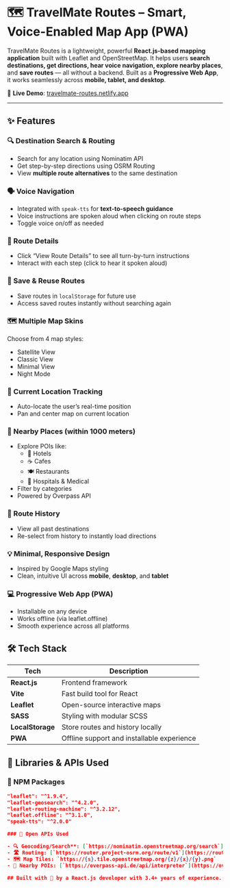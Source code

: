 # 🗺️ TravelMate Routes – Smart, Voice-Enabled Map App (PWA)

TravelMate Routes is a lightweight, powerful **React.js-based mapping application** built with Leaflet and OpenStreetMap. It helps users **search destinations, get directions, hear voice navigation, explore nearby places**, and **save routes** — all without a backend. Built as a **Progressive Web App**, it works seamlessly across **mobile, tablet, and desktop**.

🔗 **Live Demo**: [travelmate-routes.netlify.app](https://travelmate-routes.netlify.app)

---

## ✨ Features

### 🔍 Destination Search & Routing
- Search for any location using Nominatim API
- Get step-by-step directions using OSRM Routing
- View **multiple route alternatives** to the same destination

### 🗣️ Voice Navigation
- Integrated with `speak-tts` for **text-to-speech guidance**
- Voice instructions are spoken aloud when clicking on route steps
- Toggle voice on/off as needed

### 📜 Route Details
- Click “View Route Details” to see all turn-by-turn instructions
- Interact with each step (click to hear it spoken aloud)

### 💾 Save & Reuse Routes
- Save routes in `localStorage` for future use
- Access saved routes instantly without searching again

### 🗺️ Multiple Map Skins
Choose from 4 map styles:
- Satellite View  
- Classic View  
- Minimal View  
- Night Mode  

### 📍 Current Location Tracking
- Auto-locate the user’s real-time position
- Pan and center map on current location

### 🧭 Nearby Places (within 1000 meters)
- Explore POIs like:
  - 🏨 Hotels
  - ☕ Cafes
  - 🍽️ Restaurants
  - 🏥 Hospitals & Medical
- Filter by categories
- Powered by Overpass API

### 📂 Route History
- View all past destinations
- Re-select from history to instantly load directions

### 💡 Minimal, Responsive Design
- Inspired by Google Maps styling
- Clean, intuitive UI across **mobile**, **desktop**, and **tablet**

### 💻 Progressive Web App (PWA)
- Installable on any device
- Works offline (via leaflet.offline)
- Smooth experience across all platforms

## 🛠️ Tech Stack

| Tech             | Description                                 |
|------------------|---------------------------------------------|
| **React.js**     | Frontend framework                          |
| **Vite**         | Fast build tool for React                   |
| **Leaflet**      | Open-source interactive maps                |
| **SASS**         | Styling with modular SCSS                   |
| **LocalStorage** | Store routes and history locally            |
| **PWA**          | Offline support and installable experience  |

## 🧩 Libraries & APIs Used

### 🔗 NPM Packages
```json
"leaflet": "^1.9.4",
"leaflet-geosearch": "^4.2.0",
"leaflet-routing-machine": "^3.2.12",
"leaflet.offline": "^3.1.0",
"speak-tts": "^2.0.0"

### 🔗 Open APIs Used

- 🔍 Geocoding/Search**: [`https://nominatim.openstreetmap.org/search`](https://nominatim.openstreetmap.org/search)
- 🛣️ Routing: [`https://router.project-osrm.org/route/v1`](https://router.project-osrm.org/route/v1)
- 🗺️ Map Tiles: `https://{s}.tile.openstreetmap.org/{z}/{x}/{y}.png`
- 🏨 Nearby POIs: [`https://overpass-api.de/api/interpreter`](https://overpass-api.de/api/interpreter)

## Built with 💙 by a React.js developer with 3.4+ years of experience. If you find this project helpful, feel free to ⭐️ the repo or reach out for feedback and collaboration.
